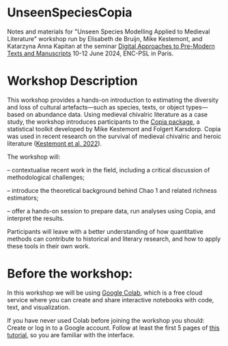 # UnseenSpeciesCopia
Notes and materials for "Unseen Species Modelling Applied to Medieval Literature" workshop run by Elisabeth de Bruijn, Mike Kestemont, and Katarzyna Anna Kapitan at the seminar [Digital Approaches to Pre-Modern Texts and Manuscripts](https://www.chartes.psl.eu/gazette-chartiste/agenda/digital-approaches-pre-modern-texts-and-manuscripts) 10-12 June 2024, ENC-PSL in Paris. 

# Workshop Description
This workshop provides a hands-on introduction to estimating the diversity and loss of cultural artefacts—such as species, texts, or object types—based on abundance data. Using medieval chivalric literature as a case study, the workshop introduces participants to the [Copia package](https://copia.readthedocs.io/en/latest/intro.html), a statistical toolkit developed by Mike Kestemont and Folgert Karsdorp. Copia was used in recent research on the survival of medieval chivalric and heroic literature ([Kestemont et al. 2022](https://gwern.net/doc/statistics/survival-analysis/2022-kestemont.pdf)).

The workshop will:

– contextualise recent work in the field, including a critical discussion of methodological challenges;

– introduce the theoretical background behind Chao 1 and related richness estimators;

– offer a hands-on session to prepare data, run analyses using Copia, and interpret the results.

Participants will leave with a better understanding of how quantitative methods can contribute to historical and literary research, and how to apply these tools in their own work.

# Before the workshop:
In this workshop we will be using [Google Colab](​​https://colab.research.google.com/), which  is a free cloud service where you can create and share interactive notebooks with code, text, and visualization.  

If you have never used Colab before joining the workshop you should: 
Create or log in to a Google account. 
Follow at least the first 5 pages of [this tutorial](https://www.tutorialspoint.com/google_colab/index.htm), so you are familiar with the interface.
